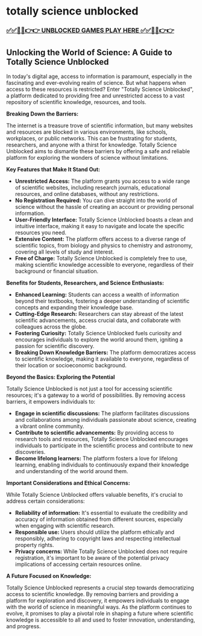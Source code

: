 # totally science unblocked

### [✅✅🔴🔴👉👉 UNBLOCKED GAMES PLAY HERE ✅✅🔴🔴👉👉](https://topstoryindia.com)

## Unlocking the World of Science: A Guide to Totally Science Unblocked

In today's digital age, access to information is paramount, especially in the fascinating and ever-evolving realm of science. But what happens when access to these resources is restricted? Enter "Totally Science Unblocked", a platform dedicated to providing free and unrestricted access to a vast repository of scientific knowledge, resources, and tools.

**Breaking Down the Barriers:**

The internet is a treasure trove of scientific information, but many websites and resources are blocked in various environments, like schools, workplaces, or public networks. This can be frustrating for students, researchers, and anyone with a thirst for knowledge. Totally Science Unblocked aims to dismantle these barriers by offering a safe and reliable platform for exploring the wonders of science without limitations.

**Key Features that Make It Stand Out:**

* **Unrestricted Access:** The platform grants you access to a wide range of scientific websites, including research journals, educational resources, and online databases, without any restrictions. 
* **No Registration Required:** You can dive straight into the world of science without the hassle of creating an account or providing personal information. 
* **User-Friendly Interface:** Totally Science Unblocked boasts a clean and intuitive interface, making it easy to navigate and locate the specific resources you need. 
* **Extensive Content:** The platform offers access to a diverse range of scientific topics, from biology and physics to chemistry and astronomy, covering all levels of study and interest.
* **Free of Charge:**  Totally Science Unblocked is completely free to use, making scientific knowledge accessible to everyone, regardless of their background or financial situation. 

**Benefits for Students, Researchers, and Science Enthusiasts:**

* **Enhanced Learning:** Students can access a wealth of information beyond their textbooks, fostering a deeper understanding of scientific concepts and expanding their knowledge base.
* **Cutting-Edge Research:** Researchers can stay abreast of the latest scientific advancements, access crucial data, and collaborate with colleagues across the globe.
* **Fostering Curiosity:** Totally Science Unblocked fuels curiosity and encourages individuals to explore the world around them, igniting a passion for scientific discovery.
* **Breaking Down Knowledge Barriers:** The platform democratizes access to scientific knowledge, making it available to everyone, regardless of their location or socioeconomic background.

**Beyond the Basics: Exploring the Potential**

Totally Science Unblocked is not just a tool for accessing scientific resources; it's a gateway to a world of possibilities. By removing access barriers, it empowers individuals to:

* **Engage in scientific discussions:**  The platform facilitates discussions and collaborations among individuals passionate about science, creating a vibrant online community.
* **Contribute to scientific advancements:**  By providing access to research tools and resources, Totally Science Unblocked encourages individuals to participate in the scientific process and contribute to new discoveries.
* **Become lifelong learners:**  The platform fosters a love for lifelong learning, enabling individuals to continuously expand their knowledge and understanding of the world around them.

**Important Considerations and Ethical Concerns:**

While Totally Science Unblocked offers valuable benefits, it's crucial to address certain considerations:

* **Reliability of information:**  It's essential to evaluate the credibility and accuracy of information obtained from different sources, especially when engaging with scientific research.
* **Responsible use:**  Users should utilize the platform ethically and responsibly, adhering to copyright laws and respecting intellectual property rights.
* **Privacy concerns:**  While Totally Science Unblocked does not require registration, it's important to be aware of the potential privacy implications of accessing certain resources online.

**A Future Focused on Knowledge:**

Totally Science Unblocked represents a crucial step towards democratizing access to scientific knowledge. By removing barriers and providing a platform for exploration and discovery, it empowers individuals to engage with the world of science in meaningful ways. As the platform continues to evolve, it promises to play a pivotal role in shaping a future where scientific knowledge is accessible to all and used to foster innovation, understanding, and progress. 
